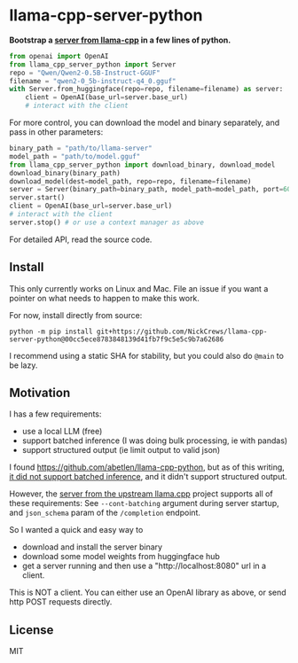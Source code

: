 # llama-cpp-server-python

**Bootstrap a [server from llama-cpp](https://github.com/ggerganov/llama.cpp/tree/master/examples/server) in a few lines of python.**

```python
from openai import OpenAI
from llama_cpp_server_python import Server
repo = "Qwen/Qwen2-0.5B-Instruct-GGUF"
filename = "qwen2-0_5b-instruct-q4_0.gguf"
with Server.from_huggingface(repo=repo, filename=filename) as server:
    client = OpenAI(base_url=server.base_url)
    # interact with the client
```

For more control, you can download the model and binary separately,
and pass in other parameters:

```python
binary_path = "path/to/llama-server"
model_path = "path/to/model.gguf"
from llama_cpp_server_python import download_binary, download_model
download_binary(binary_path)
download_model(dest=model_path, repo=repo, filename=filename)
server = Server(binary_path=binary_path, model_path=model_path, port=6000, ctx_size=1024)
server.start()
client = OpenAI(base_url=server.base_url)
# interact with the client
server.stop() # or use a context manager as above
```

For detailed API, read the source code.

## Install

This only currently works on Linux and Mac. File an issue if you want a pointer on
what needs to happen to make this work.

For now, install directly from source:

`python -m pip install git+https://github.com/NickCrews/llama-cpp-server-python@00cc5ece8783848139d41fb7f9c5e5c9b7a62686`

I recommend using a static SHA for stability, but you could also do `@main` to be lazy.

## Motivation

I has a few requirements:

- use a local LLM (free)
- support batched inference (I was doing bulk processing, ie with pandas)
- support structured output (ie limit output to valid json)

I found https://github.com/abetlen/llama-cpp-python, but as of this writing,
[it did not support batched inference](https://github.com/abetlen/llama-cpp-python/issues/771),
and it didn't support structured output.

However, the [server from the upstream llama.cpp](https://github.com/ggerganov/llama.cpp/tree/master/examples/server)
project supports all of these requirements:
See `--cont-batching` argument during server startup,
and `json_schema` param of the `/completion` endpoint.

So I wanted a quick and easy way to

- download and install the server binary
- download some model weights from huggingface hub
- get a server running and then use a "http://localhost:8080" url in a client.

This is NOT a client. You can either use an OpenAI library as above,
or send http POST requests directly.

## License

MIT